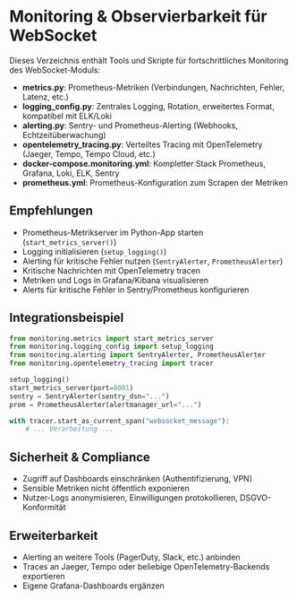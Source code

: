 # Monitoring & Observierbarkeit für WebSocket

Dieses Verzeichnis enthält Tools und Skripte für fortschrittliches Monitoring des WebSocket-Moduls:

- **metrics.py**: Prometheus-Metriken (Verbindungen, Nachrichten, Fehler, Latenz, etc.)
- **logging_config.py**: Zentrales Logging, Rotation, erweitertes Format, kompatibel mit ELK/Loki
- **alerting.py**: Sentry- und Prometheus-Alerting (Webhooks, Echtzeitüberwachung)
- **opentelemetry_tracing.py**: Verteiltes Tracing mit OpenTelemetry (Jaeger, Tempo, Tempo Cloud, etc.)
- **docker-compose.monitoring.yml**: Kompletter Stack Prometheus, Grafana, Loki, ELK, Sentry
- **prometheus.yml**: Prometheus-Konfiguration zum Scrapen der Metriken

## Empfehlungen
- Prometheus-Metrikserver im Python-App starten (`start_metrics_server()`)
- Logging initialisieren (`setup_logging()`)
- Alerting für kritische Fehler nutzen (`SentryAlerter`, `PrometheusAlerter`)
- Kritische Nachrichten mit OpenTelemetry tracen
- Metriken und Logs in Grafana/Kibana visualisieren
- Alerts für kritische Fehler in Sentry/Prometheus konfigurieren

## Integrationsbeispiel
```python
from monitoring.metrics import start_metrics_server
from monitoring.logging_config import setup_logging
from monitoring.alerting import SentryAlerter, PrometheusAlerter
from monitoring.opentelemetry_tracing import tracer

setup_logging()
start_metrics_server(port=8001)
sentry = SentryAlerter(sentry_dsn="...")
prom = PrometheusAlerter(alertmanager_url="...")

with tracer.start_as_current_span("websocket_message"):
    # ... Verarbeitung ...
```

## Sicherheit & Compliance
- Zugriff auf Dashboards einschränken (Authentifizierung, VPN)
- Sensible Metriken nicht öffentlich exponieren
- Nutzer-Logs anonymisieren, Einwilligungen protokollieren, DSGVO-Konformität

## Erweiterbarkeit
- Alerting an weitere Tools (PagerDuty, Slack, etc.) anbinden
- Traces an Jaeger, Tempo oder beliebige OpenTelemetry-Backends exportieren
- Eigene Grafana-Dashboards ergänzen

